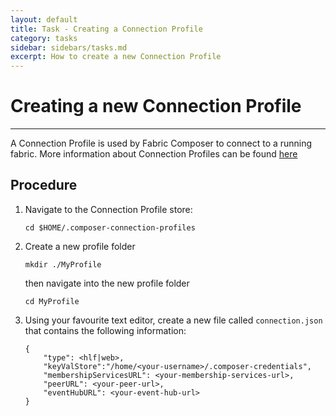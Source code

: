 ```yaml
---
layout: default
title: Task - Creating a Connection Profile
category: tasks
sidebar: sidebars/tasks.md
excerpt: How to create a new Connection Profile
---
```


# Creating a new Connection Profile

---

A Connection Profile is used by Fabric Composer to connect to a running fabric. More information about Connection Profiles can be found [here](../reference/connectionprofile.md)

## Procedure

1. Navigate to the Connection Profile store:
    ```
    cd $HOME/.composer-connection-profiles
    ```
2. Create a new profile folder
    ```
    mkdir ./MyProfile
    ```
    then navigate into the new profile folder
    ```
    cd MyProfile
    ```
3. Using your favourite text editor, create a new file called `connection.json` that contains the following information:

    ```
    {
        "type": <hlf|web>,
        "keyValStore":"/home/<your-username>/.composer-credentials",
        "membershipServicesURL": <your-membership-services-url>,
        "peerURL": <your-peer-url>,
        "eventHubURL": <your-event-hub-url>
    }
    ```
